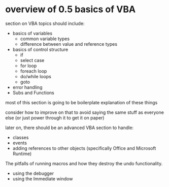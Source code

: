 # overview of 0.5 basics of VBA

section on VBA topics should include:

* basics of variables
    * common variable types
    * difference between value and reference types
* basics of control structure
    * if
    * select case
    * for loop
    * foreach loop
    * do/while loops
    * goto
* error handling
* Subs and Functions

most of this section is going to be boilerplate explanation of these things

consider how to improve on that to avoid saying the same stuff as everyone else (or just power through it to get it on paper)

later on, there should be an advanced VBA section to handle:

* classes
* events
* adding references to other objects (specifically Office and Microsoft Runtime)

The pitfalls of running macros and how they destroy the undo functionality.

* using the debugger
* using the Immediate window
